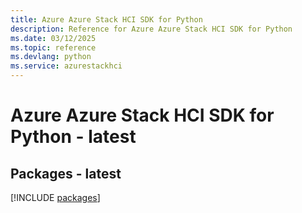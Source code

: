 ```yaml
---
title: Azure Azure Stack HCI SDK for Python
description: Reference for Azure Azure Stack HCI SDK for Python
ms.date: 03/12/2025
ms.topic: reference
ms.devlang: python
ms.service: azurestackhci
---
```

# Azure Azure Stack HCI SDK for Python - latest
## Packages - latest
[!INCLUDE [packages](azure-stack-hci-index.md)]